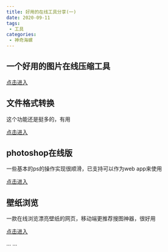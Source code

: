 ```yaml
---
title: 好用的在线工具分享(一)
date: 2020-09-11
tags:
 - 工具
categories: 
 - 神奇海螺
---
```


## 一个好用的图片在线压缩工具

[点击进入](https://squoosh.app/)

## 文件格式转换

这个功能还是挺多的，有用

[点击进入](https://xpdf.net/)

## photoshop在线版

一些基本的ps的操作实现很顺滑，已支持可以作为web app来使用

[点击进入](https://www.photopea.com/)

## 壁纸浏览

一款在线浏览漂亮壁纸的网页，移动端更推荐搜图神器，很好用

[点击进入](https://wallhaven.cc/)

...
...